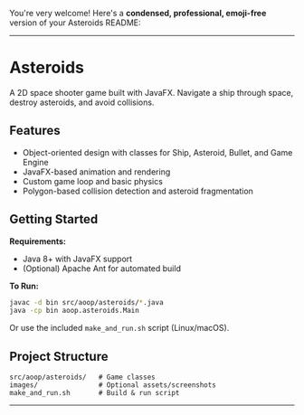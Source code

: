 You're very welcome! Here's a **condensed, professional, emoji-free** version of your Asteroids README:

---

# Asteroids

A 2D space shooter game built with JavaFX. Navigate a ship through space, destroy asteroids, and avoid collisions.

## Features

* Object-oriented design with classes for Ship, Asteroid, Bullet, and Game Engine
* JavaFX-based animation and rendering
* Custom game loop and basic physics
* Polygon-based collision detection and asteroid fragmentation

## Getting Started

**Requirements:**

* Java 8+ with JavaFX support
* (Optional) Apache Ant for automated build

**To Run:**

```bash
javac -d bin src/aoop/asteroids/*.java
java -cp bin aoop.asteroids.Main
```

Or use the included `make_and_run.sh` script (Linux/macOS).

## Project Structure

```
src/aoop/asteroids/   # Game classes
images/               # Optional assets/screenshots
make_and_run.sh       # Build & run script
```

---
